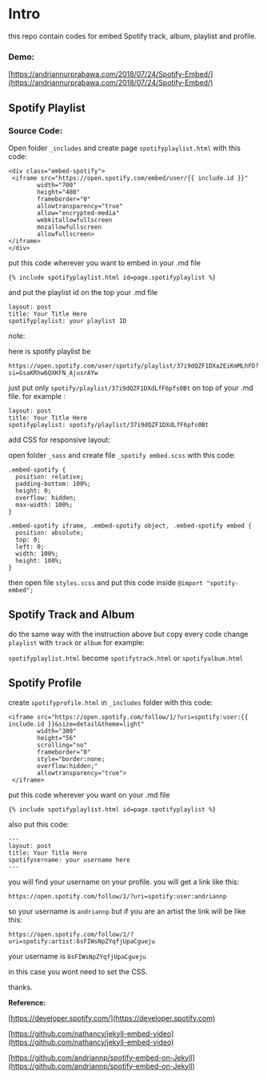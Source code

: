 # Intro

this repo contain codes for embed Spotify track, album, playlist and profile.

### Demo:

[https://andriannurprabawa.com/2018/07/24/Spotify-Embed/](https://andriannurprabawa.com/2018/07/24/Spotify-Embed/)

## Spotify Playlist

### Source Code:

Open folder `_includes` and create page `spotifyplaylist.html` with this code:

```
<div class="embed-spotify">
 <iframe src="https://open.spotify.com/embed/user/{{ include.id }}" 
        width="700" 
        height="480" 
        frameborder="0" 
        allowtransparency="true"
        allow="encrypted-media"
        webkitallowfullscreen
        mozallowfullscreen
        allowfullscreen>
</iframe>
</div>
```

put this code wherever you want to embed in your .md file

```
{% include spotifyplaylist.html id=page.spotifyplaylist %}
```

and put the playlist id on the top your .md file

```
layout: post
title: Your Title Here
spotifyplaylist: your playlist ID
```

note: 

here is spotify playlist be 
```
https://open.spotify.com/user/spotify/playlist/37i9dQZF1DXa2EiKmMLhFD?si=GsaKRhw6QXKFN_AjusrAYw
```

just put only `spotify/playlist/37i9dQZF1DXdLfF6pfs0Bt` on top of your .md file. for example :

```
layout: post
title: Your Title Here
spotifyplaylist: spotify/playlist/37i9dQZF1DXdLfF6pfs0Bt
```

add CSS for responsive layout: 

open folder `_sass` and create file `_spotify embed.scss` with this code:

```
.embed-spotify {
  position: relative;
  padding-bottom: 100%;
  height: 0;
  overflow: hidden;
  max-width: 100%;
}

.embed-spotify iframe, .embed-spotify object, .embed-spotify embed {
  position: absolute;
  top: 0;
  left: 0;
  width: 100%;
  height: 100%;
}
```

then open file `styles.scss` and put this code inside `@import "spotify-embed";`

## Spotify Track and Album 

do the same way with the instruction above but copy every code change `playlist` with `track` or `album` for example:

`spotifyplaylist.html` become `spotifytrack.html` or `spotifyalbum.html`

## Spotify Profile

create `spotifyprofile.html` in `_includes` folder with this code:

```
<iframe src="https://open.spotify.com/follow/1/?uri=spotify:user:{{ include.id }}&size=detail&theme=light"
        width="300"
        height="56" 
        scrolling="no" 
        frameborder="0" 
        style="border:none; 
        overflow:hidden;" 
        allowtransparency="true">
 </iframe>
 ```
 put this code wherever you want on your .md file
 
 `{% include spotifyplaylist.html id=page.spotifyplaylist %}`
 
 also put this code:
 
```
---
layout: post
title: Your Title Here
spotifysername: your username here
---
```

you will find your username on your profile. you will get a link like this:

`https://open.spotify.com/follow/1/?uri=spotify:user:andriannp`

so your username is `andriannp` but if you are an artist the link will be like this:

`https://open.spotify.com/follow/1/?uri=spotify:artist:6sFIWsNpZYqfjUpaCgueju`

your username is `6sFIWsNpZYqfjUpaCgueju`

in this case you wont need to set the CSS.


thanks.


**Reference:**

[https://developer.spotify.com/](https://developer.spotify.com)

[https://github.com/nathancy/jekyll-embed-video](https://github.com/nathancy/jekyll-embed-video)

[https://github.com/andriannp/spotify-embed-on-Jekyll](https://github.com/andriannp/spotify-embed-on-Jekyll)

